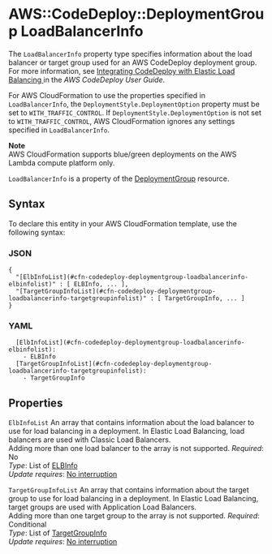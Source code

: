 # AWS::CodeDeploy::DeploymentGroup LoadBalancerInfo<a name="aws-properties-codedeploy-deploymentgroup-loadbalancerinfo"></a>

The `LoadBalancerInfo` property type specifies information about the load balancer or target group used for an AWS CodeDeploy deployment group\. For more information, see [ Integrating CodeDeploy with Elastic Load Balancing ](https://docs.aws.amazon.com/codedeploy/latest/userguide/integrations-aws-elastic-load-balancing.html) in the *AWS CodeDeploy User Guide*\.

For AWS CloudFormation to use the properties specified in `LoadBalancerInfo`, the `DeploymentStyle.DeploymentOption` property must be set to `WITH_TRAFFIC_CONTROL`\. If `DeploymentStyle.DeploymentOption` is not set to `WITH_TRAFFIC_CONTROL`, AWS CloudFormation ignores any settings specified in `LoadBalancerInfo`\.

**Note**  
AWS CloudFormation supports blue/green deployments on the AWS Lambda compute platform only\.

 `LoadBalancerInfo` is a property of the [DeploymentGroup](https://docs.aws.amazon.com/AWSCloudFormation/latest/UserGuide/aws-resource-codedeploy-deploymentgroup.html) resource\. 

## Syntax<a name="aws-properties-codedeploy-deploymentgroup-loadbalancerinfo-syntax"></a>

To declare this entity in your AWS CloudFormation template, use the following syntax:

### JSON<a name="aws-properties-codedeploy-deploymentgroup-loadbalancerinfo-syntax.json"></a>

```
{
  "[ElbInfoList](#cfn-codedeploy-deploymentgroup-loadbalancerinfo-elbinfolist)" : [ ELBInfo, ... ],
  "[TargetGroupInfoList](#cfn-codedeploy-deploymentgroup-loadbalancerinfo-targetgroupinfolist)" : [ TargetGroupInfo, ... ]
}
```

### YAML<a name="aws-properties-codedeploy-deploymentgroup-loadbalancerinfo-syntax.yaml"></a>

```
  [ElbInfoList](#cfn-codedeploy-deploymentgroup-loadbalancerinfo-elbinfolist): 
    - ELBInfo
  [TargetGroupInfoList](#cfn-codedeploy-deploymentgroup-loadbalancerinfo-targetgroupinfolist): 
    - TargetGroupInfo
```

## Properties<a name="aws-properties-codedeploy-deploymentgroup-loadbalancerinfo-properties"></a>

`ElbInfoList`  <a name="cfn-codedeploy-deploymentgroup-loadbalancerinfo-elbinfolist"></a>
An array that contains information about the load balancer to use for load balancing in a deployment\. In Elastic Load Balancing, load balancers are used with Classic Load Balancers\.  
 Adding more than one load balancer to the array is not supported\. 
*Required*: No  
*Type*: List of [ELBInfo](aws-properties-codedeploy-deploymentgroup-elbinfo.md)  
*Update requires*: [No interruption](https://docs.aws.amazon.com/AWSCloudFormation/latest/UserGuide/using-cfn-updating-stacks-update-behaviors.html#update-no-interrupt)

`TargetGroupInfoList`  <a name="cfn-codedeploy-deploymentgroup-loadbalancerinfo-targetgroupinfolist"></a>
An array that contains information about the target group to use for load balancing in a deployment\. In Elastic Load Balancing, target groups are used with Application Load Balancers\.  
 Adding more than one target group to the array is not supported\. 
*Required*: Conditional  
*Type*: List of [TargetGroupInfo](aws-properties-codedeploy-deploymentgroup-targetgroupinfo.md)  
*Update requires*: [No interruption](https://docs.aws.amazon.com/AWSCloudFormation/latest/UserGuide/using-cfn-updating-stacks-update-behaviors.html#update-no-interrupt)